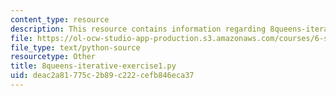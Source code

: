 ```yaml
---
content_type: resource
description: This resource contains information regarding 8queens-iterative-exercise1.py.
file: https://ol-ocw-studio-app-production.s3.amazonaws.com/courses/6-s095-programming-for-the-puzzled-january-iap-2018/deac2a81775c2b89c222cefb846eca37_8queens-iterative-exercise1.py
file_type: text/python-source
resourcetype: Other
title: 8queens-iterative-exercise1.py
uid: deac2a81-775c-2b89-c222-cefb846eca37
---
```

